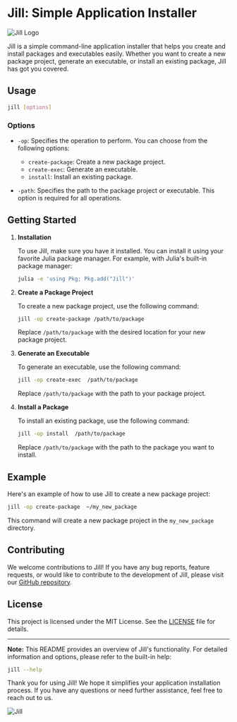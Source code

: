 # Jill: Simple Application Installer

![Jill Logo](jill_logo.png)

Jill is a simple command-line application installer that helps you create and install packages and executables easily. Whether you want to create a new package project, generate an executable, or install an existing package, Jill has got you covered.

## Usage

```bash
jill [options]
```

### Options

- `-op`: Specifies the operation to perform. You can choose from the following options:
  - `create-package`: Create a new package project.
  - `create-exec`: Generate an executable.
  - `install`: Install an existing package.

- `-path`: Specifies the path to the package project or executable. This option is required for all operations.

## Getting Started

1. **Installation**

   To use Jill, make sure you have it installed. You can install it using your favorite Julia package manager. For example, with Julia's built-in package manager:

   ```bash
   julia -e 'using Pkg; Pkg.add("Jill")'
   ```

2. **Create a Package Project**

   To create a new package project, use the following command:

   ```bash
   jill -op create-package /path/to/package
   ```

   Replace `/path/to/package` with the desired location for your new package project.

3. **Generate an Executable**

   To generate an executable, use the following command:

   ```bash
   jill -op create-exec  /path/to/package
   ```

   Replace `/path/to/package` with the path to your package project.

4. **Install a Package**

   To install an existing package, use the following command:

   ```bash
   jill -op install  /path/to/package
   ```

   Replace `/path/to/package` with the path to the package you want to install.

## Example

Here's an example of how to use Jill to create a new package project:

```bash
jill -op create-package  ~/my_new_package
```

This command will create a new package project in the `my_new_package` directory.

## Contributing

We welcome contributions to Jill! If you have any bug reports, feature requests, or would like to contribute to the development of Jill, please visit our [GitHub repository](https://github.com/vdayanand/jill).

## License

This project is licensed under the MIT License. See the [LICENSE](LICENSE) file for details.

---

**Note:** This README provides an overview of Jill's functionality. For detailed information and options, please refer to the built-in help:

```bash
jill --help
```

Thank you for using Jill! We hope it simplifies your application installation process. If you have any questions or need further assistance, feel free to reach out to us.

![Jill](jill.png)
